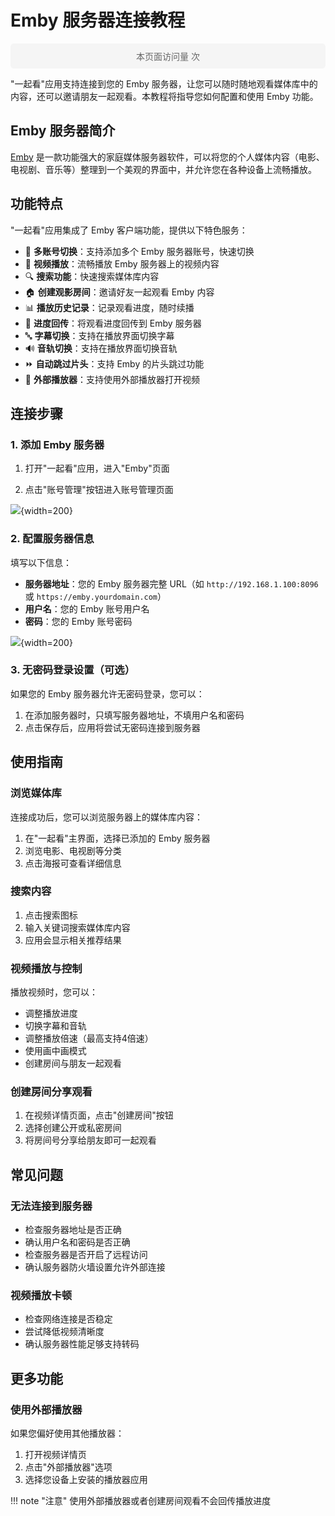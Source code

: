 # Emby 服务器连接教程

<div style="text-align: center; padding: 10px; margin: 10px 0; background-color: #f5f5f5; border-radius: 5px;">
  <script async src="//busuanzi.ibruce.info/busuanzi/2.3/busuanzi.pure.mini.js"></script>
  <span id="busuanzi_container_page_pv" style="font-size: 14px; color: #666;">
    本页面访问量 <span id="busuanzi_value_page_pv" style="font-weight: bold; color: #1976D2;"></span> 次
  </span>
</div>

"一起看"应用支持连接到您的 Emby 服务器，让您可以随时随地观看媒体库中的内容，还可以邀请朋友一起观看。本教程将指导您如何配置和使用 Emby 功能。

## Emby 服务器简介

[Emby](https://emby.media/) 是一款功能强大的家庭媒体服务器软件，可以将您的个人媒体内容（电影、电视剧、音乐等）整理到一个美观的界面中，并允许您在各种设备上流畅播放。

## 功能特点

"一起看"应用集成了 Emby 客户端功能，提供以下特色服务：

- 🔄 **多账号切换**：支持添加多个 Emby 服务器账号，快速切换
- 🎥 **视频播放**：流畅播放 Emby 服务器上的视频内容
- 🔍 **搜索功能**：快速搜索媒体库内容
- 🏠 **创建观影房间**：邀请好友一起观看 Emby 内容
- 📊 **播放历史记录**：记录观看进度，随时续播
- 🔢 **进度回传**：将观看进度回传到 Emby 服务器
- 🔤 **字幕切换**：支持在播放界面切换字幕
- 🔊 **音轨切换**：支持在播放界面切换音轨
- ⏩ **自动跳过片头**：支持 Emby 的片头跳过功能
- 📱 **外部播放器**：支持使用外部播放器打开视频

## 连接步骤

### 1. 添加 Emby 服务器

1. 打开"一起看"应用，进入"Emby"页面

2. 点击"账号管理"按钮进入账号管理页面

![](../assets/imgs/5.jpg){width=200}


### 2. 配置服务器信息

填写以下信息：

- **服务器地址**：您的 Emby 服务器完整 URL（如 `http://192.168.1.100:8096` 或 `https://emby.yourdomain.com`）
- **用户名**：您的 Emby 账号用户名
- **密码**：您的 Emby 账号密码

![](../assets/imgs/6.jpg){width=200}

### 3. 无密码登录设置（可选）

如果您的 Emby 服务器允许无密码登录，您可以：

1. 在添加服务器时，只填写服务器地址，不填用户名和密码
2. 点击保存后，应用将尝试无密码连接到服务器

## 使用指南

### 浏览媒体库

连接成功后，您可以浏览服务器上的媒体库内容：

1. 在"一起看"主界面，选择已添加的 Emby 服务器
2. 浏览电影、电视剧等分类
3. 点击海报可查看详细信息


### 搜索内容

1. 点击搜索图标
2. 输入关键词搜索媒体库内容
3. 应用会显示相关推荐结果

### 视频播放与控制

播放视频时，您可以：

- 调整播放进度
- 切换字幕和音轨
- 调整播放倍速（最高支持4倍速）
- 使用画中画模式
- 创建房间与朋友一起观看


### 创建房间分享观看

1. 在视频详情页面，点击"创建房间"按钮
2. 选择创建公开或私密房间
3. 将房间号分享给朋友即可一起观看

## 常见问题

### 无法连接到服务器

- 检查服务器地址是否正确
- 确认用户名和密码是否正确
- 检查服务器是否开启了远程访问
- 确认服务器防火墙设置允许外部连接

### 视频播放卡顿

- 检查网络连接是否稳定
- 尝试降低视频清晰度
- 确认服务器性能足够支持转码


## 更多功能

### 使用外部播放器

如果您偏好使用其他播放器：

1. 打开视频详情页
2. 点击"外部播放器"选项
3. 选择您设备上安装的播放器应用 


!!! note "注意"
    使用外部播放器或者创建房间观看不会回传播放进度